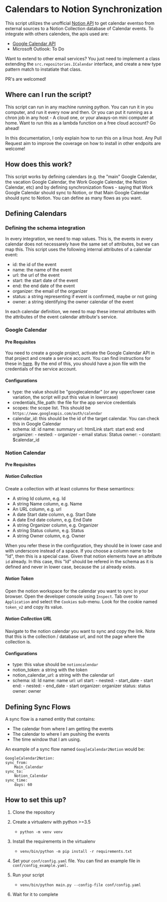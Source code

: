 # Calendars to Notion Synchronization

This script utilizes the unofficial [Notion API](https://github.com/jamalex/notion-py) to get calendar eventso from external sources to a Notion Collection database of Calendar events. 
To integrate with others calenders, the apis used are:
- [Google Calendar API](https://developers.google.com/calendar)
- Microsoft Outlook: To Do

Want to extend to other email services? 
You just need to implement a class extending the `src.repositories.ICalendar` interface, and create a new type pattern match to instatiate that class.

PR's are welcomed!

## Where can I run the script?

This script can run in any machine running python. 
You can run it in you computer, and run it every now and then. Or you can put it running as a chron job in any host - A cloud one, or your always-on mini computer at home.
Want to run this as a lambda function on a free cloud account? Go ahead!

In this documentation, I only explain how to run this on a linux host.
Any Pull Request aim to improve the coverage on how to install in other endpoits are welcome!

## How does this work?

This script works by defining calendars (e.g. the "main" Google Calendar, the vacation Google Calendar, the Work Google Calendar, the Notion Calendar, etc) and by defining synchronization flows - saying that Work Google Calendar should sync to Notion, or that Main Google Calendar should sync to Notion.
You can define as many flows as you want.

## Defining Calendars

### Defining the schema integration

In every integration, we need to map values. This is, the events in every calendar does not necessarely have the same set of attributes, but we can map this.
This script uses the following internal attributes of a calendar event:
- id: the id of the event
- name: the name of the event
- url: the url of the event
- start: the start date of the event
- end: the end date of the event
- organizer: the email of the organizer
- status: a string representing if event is confirmed, maybe or not going
- owner: a string identifying the owner calendar of the event


In each calendar definition, we need to map these internal attributes with the attributes of the event calendar attribute's service.

### Google Calendar

#### Pre Requisites

You need to create a google project, activate the Google Calendar API in that project and create a service account.
You can find instructions for these in [here](https://support.google.com/a/answer/7378726?hl=en).
By the end of this, you should have a json file with the credentials of the service account.

#### Configurations

- type: the value should be "googlecalendar" (or any upper/lower case variation, the script will put this value in lowercase)
- credentials_file_path: the file for the app service credentials
- scopes: the scope list. This should be `https://www.googleapis.com/auth/calendar`
- calendar_id: this should be the id of the target calendar. You can check this in Google Calendar
- schema:
      id: id
      name: summary
      url: htmlLink
      start: start
      end: end
      organizer:
        - nested:
            - organizer
            - email
      status: Status
      owner:
        - constant: $calendar_id

### Notion Calendar

#### Pre Requisites

##### Notion Collection

Create a collection with at least columns for these semantincs:

- A string Id column, e.g. Id
- A string Name column, e.g. Name
- An URL column, e.g. url
- A date Start date column, e.g. Start Date
- A date End date column, e.g. End Date
- A string Organizer column, e.g. Organizer
- A string Status column, e.g. Status
- A string Owner column, e.g. Owner

When you refer these in the configuration, they should be in lower case and with underscore instead of a space.
If you choose a column name to be "Id", then this is a special case. Given that notion elements have an attribute `id` already.
In this case, this "Id" should be refered in the schema as it is defined and never in lower case, because the `id` already exists.

##### Notion Token

Open the notion workspace for the calendar you want to sync in your browser. Open the developer console using `Inspect`. Tab over to `Application` and select the `Cookies` sub-menu. Look for the cookie named `token_v2` and copy its value.

##### Notion Collection URL

Navigate to the notion calendar you want to sync and copy the link.
Note that this is the collection / database url, and not the page where the collection is.


#### Configurations

- type: this value should be `notioncalendar`
- notion_token: a string with the token
- notion_calendar_url: a string with the calendar url
- schema:
      id: Id
      name: name
      url: url
      start:
        - nested:
          - start_date
          - start
      end:
        - nested:
          - end_date
          - start
      organizer: organizer
      status: status
      owner: owner

## Defining Sync Flows

A sync flow is a named entity that contains:
- The calendar from where I am getting the events
- The calendar to where I am pushing the events
- The time window that I am using.

An example of a sync flow named `GoogleCalendar2Notion` would be:

```
GoogleCalendar2Notion:
sync_from:
    Main_Calendar
sync_to:
    Notion_Calendar
sync_time:
    days: 60
```

## How to set this up?

1. Clone the repository
2. Create a virtualenv with python >=3.5

    - `python -m venv venv`
3. Install the requirements in the virtualenv

    - `venv/bin/python -m pip install -r requirements.txt`
4. Set your `conf/config.yaml` file. You can find an example file in `conf/config_example.yaml.`
5. Run your script

    - `venv/bin/python main.py --config-file conf/config.yaml`
6. Wait for it to complete

